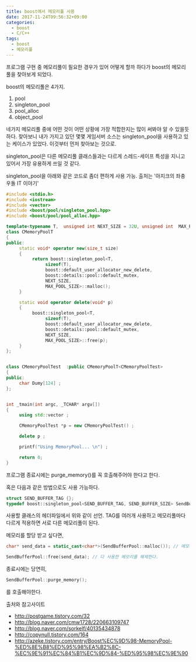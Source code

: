 ```yaml
---
title: boost에서 메모리풀 사용
date: 2017-11-24T09:56:32+09:00
categories:
  - boost
  - C/C++
tags:
  - boost
  - 메모리풀
---
```

프로그램 구현 중 메모리풀이 필요한 경우가 있어 어떻게 할까 하다가 boost의 메모리풀을 찾아보게 되었다.

boost의 메모리풀은 4가지.

  1. pool
  2. singleton_pool
  3. pool_alloc
  4. object_pool

네가지 메모리풀 중에 어떤 것이 어떤 상황에 가장 적합한지는 많이 써봐야 알 수 있을듯하다. 찾아보니 내가 가지고 있던 몇몇 게임서버 소스는 singleton_pool을 사용하고 있는 케이스가 있었다. 이것부터 먼저 찾아보는 것으로.

singleton_pool은 다른 메모리풀 클래스들과는 다르게 스레드-세이프 특성을 지니고 있어서 가장 유용하게 쓰일 것 같다.

singleton_pool을 아래와 같은 코드로 좀더 편하게 사용 가능. 출처는 '아지크의 좌충우돌 IT 이야기'

```cpp
#include <stdio.h>
#include <iostream>
#include <vector>
#include <boost/pool/singleton_pool.hpp>
#include <boost/pool/pool_alloc.hpp>

template<typename T,  unsigned int NEXT_SIZE = 32U, unsigned int  MAX_POOL_SIZE = 0U>
class CMemoryPoolT
{
public:
     static void* operator new(size_t size)
     {
          return boost::singleton_pool<T,
               sizeof(T),
               boost::default_user_allocator_new_delete,
               boost::details::pool::default_mutex,
               NEXT_SIZE,
               MAX_POOL_SIZE>::malloc();
     }

     static void operator delete(void* p)
     {
          boost::singleton_pool<T,
               sizeof(T),
               boost::default_user_allocator_new_delete,
               boost::details::pool::default_mutex,
               NEXT_SIZE,
               MAX_POOL_SIZE>::free(p);
     }
};


class CMemoryPoolTest  :public CMemoryPoolT<CMemoryPoolTest>
{
public:
     char Dumy[124] ;
};


int _tmain(int argc, _TCHAR* argv[])
{
     using std::vector ;

     CMemoryPoolTest *p = new CMemoryPoolTest() ;

     delete p ;

     printf("Using MemoryPool... \n") ;

     return 0;
}
```

프로그램 종료시에는 purge_memory()를 꼭 호출해주어야 한다고 한다.

혹은 다음과 같은 방법으로도 사용 가능하다.

```cpp
struct SEND_BUFFER_TAG {};
typedef boost::singleton_pool<SEND_BUFFER_TAG, SEND_BUFFER_SIZE> SendBufferPool;
```

사용할 클래스의 헤더파일에서 위와 같이 선언. TAG를 여러개 사용하고 메모리풀마다 다르게 적용하면 서로 다른 메모리풀이 된다.

메모리를 할당 받고 싶다면,

```cpp
char* send_data = static_cast<char*>(SendBufferPool::malloc()); // 메모리를 할당 받는다.

SendBufferPool::free(send_data); // 다 사용한 메모리를 해제한다.
```

종료시에는 당연히,

```cpp
SendBufferPool::purge_memory();
```

를 호출해야한다.

출처와 참고사이트

  * <http://postgame.tistory.com/32>
  * <http://blog.naver.com/cmw1728/220663109747>
  * <http://blog.naver.com/sorkelf/40135434878>
  * <http://copynull.tistory.com/164>
  * <http://azeke.tistory.com/entry/Boost%EC%9D%98-MemoryPool-%ED%8E%B8%ED%95%98%EA%B2%8C-%EC%9E%91%EC%84%B1%EC%9D%84-%ED%95%98%EC%9E%90>
